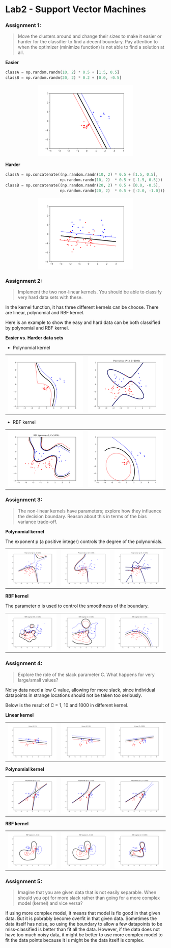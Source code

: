 # Lab2 - Support Vector Machines

### Assignment 1: 

> Move the clusters around and change their sizes to make it easier or harder for the classifier to find a decent boundary. Pay attention to when the optimizer (minimize function) is not able to find a solution at all.

**Easier**

``` python
classA = np.random.randn(10, 2) * 0.5 + [1.5, 0.5]
classB = np.random.randn(20, 2) * 0.2 + [0.0, -0.5]
```
<div align="center">
    <img src="./image/linear_a1_easier.png" width="300" />
</div>

**Harder**

``` python
classA = np.concatenate((np.random.randn(10, 2) * 0.5 + [1.5, 0.5], 
                        np.random.randn(10, 2)  * 0.5 + [-1.5, 0.5]))
classB = np.concatenate((np.random.randn(20, 2) * 0.5 + [0.0, -0.5], 
                        np.random.randn(20, 2)  * 0.5 + [-2.0, -1.0]))
```

<div align="center">
    <img src="./image/linear_a1_harder.png" width="300" />
</div>

### Assignment 2: 

> Implement the two non-linear kernels. You should be able to classify very hard data sets with these.
        
In the kernel function, it has three different kernels can be choose. There are linear, polynomial and RBF kernel.

Here is an example to show the easy and hard data can be both classified by polynomial and RBF kernel.

**Easier vs. Harder data sets**

* Polynomial kernel

<table align="center">
    <tr>
        <td>
            <img src="./image/poly_a2_easier.png" alt="polynomial kernel with easy data sets">
        </td>
        <td>
            <img src="./image/poly_a2_harder.png" alt="polynomial kernel with hard data sets">
        </td>
    </tr>
</table>

* RBF kernel

<table align="center">
    <tr>
        <td>
            <img src="./image/rbf_a2_harder.png" alt="RBF kernel with easy data sets">
        </td>
        <td>
            <img src="./image/rbf_a2_easier.png" alt="RBF kernel with hard data sets">
        </td>
    </tr>
</table>

### Assignment 3: 

> The non-linear kernels have parameters; explore how they influence the decision boundary. Reason about this in terms of the bias variance trade-off.

**Polynomial kernel**

The exponent p (a positive integer) controls the degree of the polynomials.

<table align="center">
    <tr>
        <td>
            <img src="./image/poly_a3_p=2.png" alt="polynomial kernel with P = 2">
        </td>
        <td>
            <img src="./image/poly_a3_p=3.png" alt="polynomial kernel with P = 3">
        </td>
        <td>
            <img src="./image/poly_a3_p=5.png" alt="polynomial kernel with P = 5">
        </td>
    </tr>
</table>

**RBF kernel**

The parameter σ is used to
control the smoothness of the boundary.

<table align="center">
    <tr>
        <td>
            <img src="./image/rbf_a3_sigma=0.5.png" alt="RBF kernel with sigma = 0.5">
        </td>
        <td>
            <img src="./image/rbf_a3_sigma=1.png" alt="RBF kernel with sigma = 1">
        </td>
        <td>
            <img src="./image/rbf_a3_sigma=10.png" alt="RBF kernel with sigma = 10">
        </td>
    </tr>
</table>

### Assignment 4: 

> Explore the role of the slack parameter C. What happens for very large/small values?

Noisy data need a low C value, allowing for more slack, since individual datapoints in strange locations should not be taken too seriously.

Below is the result of C = 1, 10 and 1000 in different kernel.

**Linear kernel**

<table align="center">
    <tr>
        <td>
            <img src="./image/linear_a4_c1.png" alt="Linear kernel with C = 1">
        </td>
        <td>
            <img src="./image/linear_a4_c10.png" alt="Linear kernel with C = 10">
        </td>
        <td>
            <img src="./image/linear_a4_c1000.png" alt="Linear kernel with C = 1000">
        </td>
    </tr>
</table>

**Polynomial kernel**

<table align="center">
    <tr>
        <td>
            <img src="./image/poly_a4_c1.png" alt="polynomial kernel with C = 1">
        </td>
        <td>
            <img src="./image/poly_a4_c10.png" alt="polynomial kernel with C = 10">
        </td>
        <td>
            <img src="./image/poly_a4_c1000.png" alt="polynomial kernel with C = 1000">
        </td>
    </tr>
</table>

**RBF kernel**

<table align="center">
    <tr>
        <td>
            <img src="./image/rbf_a4_c1.png" alt="RBF kernel with C = 1">
        </td>
        <td>
            <img src="./image/rbf_a4_c10.png" alt="RBF kernel with C = 10">
        </td>
        <td>
            <img src="./image/rbf_a4_c1000.png" alt="RBF kernel with C = 1000">
        </td>
    </tr>
</table>

### Assignment 5:

> Imagine that you are given data that is not easily separable. When should you opt for more slack rather than going for a more complex model (kernel) and vice versa?

If using more complex model, it means that model is fix good in that given data. But it is pobrably become overfit in that given data. Sometimes the data itself has noise, so using the boundary to allow a few datapoints to be miss-classified is better than fit all the data.
However, if the data does not have too much noisy data, it might be better to use more complex model to fit the data points because it is might be the data itself is complex.